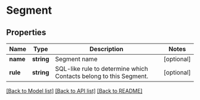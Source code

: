 # Segment

## Properties
Name | Type | Description | Notes
------------ | ------------- | ------------- | -------------
**name** | **string** | Segment name | [optional] 
**rule** | **string** | SQL-like rule to determine which Contacts belong to this Segment. | [optional] 

[[Back to Model list]](../README.md#documentation-for-models) [[Back to API list]](../README.md#documentation-for-api-endpoints) [[Back to README]](../README.md)


